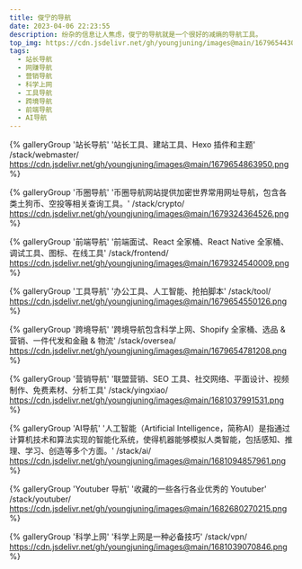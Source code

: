 ```yaml
---
title: 俊宁的导航
date: 2023-04-06 22:23:55
description: 纷杂的信息让人焦虑，俊宁的导航就是一个很好的减熵的导航工具。
top_img: https://cdn.jsdelivr.net/gh/youngjuning/images@main/1679654430779.png
tags:
  - 站长导航
  - 网赚导航
  - 营销导航
  - 科学上网
  - 工具导航
  - 跨境导航
  - 前端导航
  - AI导航
---
```


<div class="gallery-group-main">

{% galleryGroup '站长导航' '站长工具、建站工具、Hexo 插件和主题' /stack/webmaster/ https://cdn.jsdelivr.net/gh/youngjuning/images@main/1679654863950.png %}

{% galleryGroup '币圈导航' '币圈导航网站提供加密世界常用网址导航，包含各类土狗币、空投等相关查询工具。' /stack/crypto/ https://cdn.jsdelivr.net/gh/youngjuning/images@main/1679324364526.png %}

{% galleryGroup '前端导航' '前端面试、React 全家桶、React Native 全家桶、调试工具、图标、在线工具' /stack/frontend/ https://cdn.jsdelivr.net/gh/youngjuning/images@main/1679324540009.png %}

{% galleryGroup '工具导航' '办公工具、人工智能、抢拍脚本' /stack/tool/ https://cdn.jsdelivr.net/gh/youngjuning/images@main/1679654550126.png %}

{% galleryGroup '跨境导航' '跨境导航包含科学上网、Shopify 全家桶、选品 & 营销、一件代发和金融 & 物流' /stack/oversea/ https://cdn.jsdelivr.net/gh/youngjuning/images@main/1679654781208.png %}

{% galleryGroup '营销导航' '联盟营销、SEO 工具、社交网络、平面设计、视频制作、免费素材、分析工具' /stack/yingxiao/ https://cdn.jsdelivr.net/gh/youngjuning/images@main/1681037991531.png %}

{% galleryGroup 'AI导航' '人工智能（Artificial Intelligence，简称AI）是指通过计算机技术和算法实现的智能化系统，使得机器能够模拟人类智能，包括感知、推理、学习、创造等多个方面。' /stack/ai/ https://cdn.jsdelivr.net/gh/youngjuning/images@main/1681094857961.png %}

{% galleryGroup 'Youtuber 导航' '收藏的一些各行各业优秀的 Youtuber' /stack/youtuber/ https://cdn.jsdelivr.net/gh/youngjuning/images@main/1682680270215.png %}

{% galleryGroup '科学上网' '科学上网是一种必备技巧' /stack/vpn/ https://cdn.jsdelivr.net/gh/youngjuning/images@main/1681039070846.png %}

</div>
